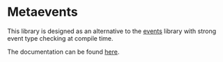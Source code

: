 # Metaevents


This library is designed as an alternative to the [events](http://nim-lang.org/docs/events.html) library with strong event type checking at compile time.

The documentation can be found [here](https://xomachine.github.io/metaevents/).

